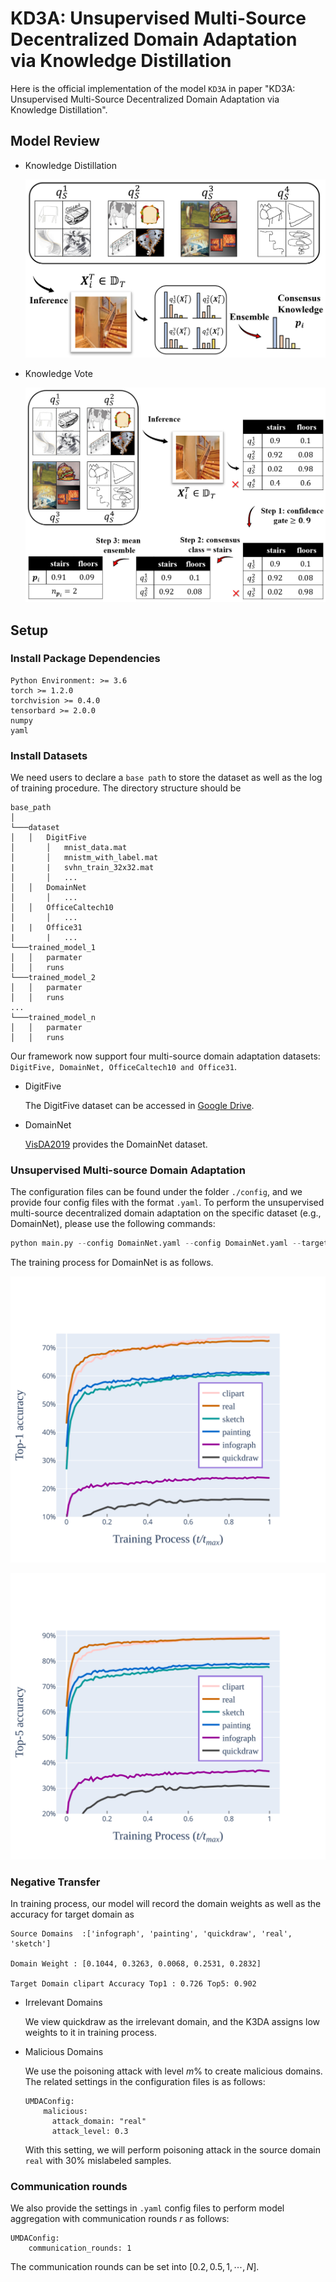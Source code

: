 # KD3A: Unsupervised Multi-Source Decentralized Domain Adaptation via Knowledge Distillation
Here is the official implementation of the model `KD3A` in paper "KD3A: Unsupervised Multi-Source Decentralized Domain Adaptation via Knowledge Distillation".

## Model Review
* Knowledge Distillation
  
  ![KD](./images/kd.PNG)

* Knowledge Vote
  
  ![KV](./images/kv.PNG)

## Setup
### Install Package Dependencies
```
Python Environment: >= 3.6
torch >= 1.2.0
torchvision >= 0.4.0
tensorbard >= 2.0.0
numpy
yaml
```
### Install Datasets
We need users to declare a `base path` to store the dataset as well as the log of training procedure. The directory structure should be
```
base_path
│       
└───dataset
│   │   DigitFive
│       │   mnist_data.mat
│       │   mnistm_with_label.mat
|       |   svhn_train_32x32.mat  
│       │   ...
│   │   DomainNet
│       │   ...
│   │   OfficeCaltech10
│       │   ...
|   |   Office31
|       |   ...
└───trained_model_1
│   │	parmater
│   │	runs
└───trained_model_2
│   │	parmater
│   │	runs
...
└───trained_model_n
│   │	parmater
│   │	runs    
```
Our framework now support four multi-source domain adaptation datasets: ```DigitFive, DomainNet, OfficeCaltech10 and Office31```.

* DigitFive
  
  The DigitFive dataset can be accessed in [Google Drive](https://drive.google.com/file/d/1QvC6mDVN25VArmTuSHqgd7Cf9CoiHvVt/view?usp=sharing).
* DomainNet
  
  [VisDA2019](http://ai.bu.edu/M3SDA/) provides the DomainNet dataset.

### Unsupervised Multi-source Domain Adaptation
The configuration files can be found under the folder  `./config`, and we provide four config files with the format `.yaml`. To perform the unsupervised multi-source decentralized domain adaptation on the specific dataset (e.g., DomainNet), please use the following commands:

```python
python main.py --config DomainNet.yaml --config DomainNet.yaml --target-domain clipart -bp base_path
```

The training process for DomainNet is as follows.

  ![top1](./images/DomainNet-Top1.svg)

  ![top5](./images/DomainNet-Top5.svg)

### Negative Transfer

In training process, our model will record the domain weights as well as the accuracy for target domain as 
```
Source Domains  :['infograph', 'painting', 'quickdraw', 'real', 'sketch']

Domain Weight : [0.1044, 0.3263, 0.0068, 0.2531, 0.2832]

Target Domain clipart Accuracy Top1 : 0.726 Top5: 0.902
```
* Irrelevant Domains
  
  We view quickdraw as the irrelevant domain, and the K3DA assigns low weights to it in training process.

* Malicious Domains
  
  We use the poisoning attack with level $m\%$ to create malicious domains. The related settings in the configuration files is as follows:
  ```
  UMDAConfig:
      malicious:
        attack_domain: "real"
        attack_level: 0.3
  ```
  With this setting, we will perform poisoning attack in the source domain `real` with $30\%$ mislabeled samples.

### Communication rounds

We also provide the settings in `.yaml` config files to perform model aggregation with communication rounds $r$ as follows:
```
UMDAConfig:
    communication_rounds: 1
```
The communication rounds can be set into $[0.2, 0.5 , 1 , \cdots, N]$.





  
